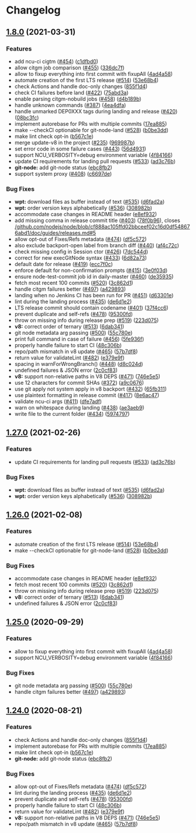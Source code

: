 # Changelog

## [1.8.0](https://www.github.com/Trott/node-core-utils/compare/v1.7.0...v1.8.0) (2021-03-31)


### Features

* add ncu-ci cigtm <jobid> ([#454](https://www.github.com/Trott/node-core-utils/issues/454)) ([c1dfbd0](https://www.github.com/Trott/node-core-utils/commit/c1dfbd0f57feb62c813205e2ff748d7d7db7f048))
* allow citgm job comparison ([#455](https://www.github.com/Trott/node-core-utils/issues/455)) ([336dc7f](https://www.github.com/Trott/node-core-utils/commit/336dc7fe399ca082da0f02d6dcec769f7d1cb069))
* allow to fixup everything into first commit with fixupAll ([4ad4a58](https://www.github.com/Trott/node-core-utils/commit/4ad4a58a9471d3fd4e27e3b19bae979d91916cef))
* automate creation of the first LTS release ([#514](https://www.github.com/Trott/node-core-utils/issues/514)) ([53e68b4](https://www.github.com/Trott/node-core-utils/commit/53e68b4737c59fae88c740330770f8245bde774b))
* check Actions and handle doc-only changes ([855f1d4](https://www.github.com/Trott/node-core-utils/commit/855f1d46bd70aa54037111138a0d4b7a59f3001b))
* check CI failures before land ([#422](https://www.github.com/Trott/node-core-utils/issues/422)) ([75abd3a](https://www.github.com/Trott/node-core-utils/commit/75abd3a22eca92a48ceb28532c7311de5e8ebe67))
* enable parsing citgm-nobuild jobs ([#458](https://www.github.com/Trott/node-core-utils/issues/458)) ([d4b189b](https://www.github.com/Trott/node-core-utils/commit/d4b189b167951dd8ca50849b6f4548e8b63cf41a))
* handle unknown commands ([#387](https://www.github.com/Trott/node-core-utils/issues/387)) ([4ea4dfa](https://www.github.com/Trott/node-core-utils/commit/4ea4dfad069d7cb6eccdea28f514a2b67e153508))
* handle unmarked DEP0XXX tags during landing and release ([#420](https://www.github.com/Trott/node-core-utils/issues/420)) ([08bc3fc](https://www.github.com/Trott/node-core-utils/commit/08bc3fc4ea74c879f4791f83a56d73a681351ff2))
* implement autorebase for PRs with multiple commits ([17ea885](https://www.github.com/Trott/node-core-utils/commit/17ea88569ccae245017f9851f5a6e64b1ca6566c))
* make --checkCI optionable for git-node-land ([#528](https://www.github.com/Trott/node-core-utils/issues/528)) ([b0be3dd](https://www.github.com/Trott/node-core-utils/commit/b0be3dd365005236c596396026d8dce9378306a6))
* make lint check opt-in ([b567c1e](https://www.github.com/Trott/node-core-utils/commit/b567c1e57acec50abc12c49f51c93837a7ccd5e4))
* merge update-v8 in the project ([#235](https://www.github.com/Trott/node-core-utils/issues/235)) ([969987b](https://www.github.com/Trott/node-core-utils/commit/969987be85385336a89aa71e229dd2ed3f72635e))
* set error code in some failure cases ([#443](https://www.github.com/Trott/node-core-utils/issues/443)) ([56d4931](https://www.github.com/Trott/node-core-utils/commit/56d49317787cde0807fb1549c1f190b498e9aa74))
* support NCU_VERBOSITY=debug environment variable ([4f84166](https://www.github.com/Trott/node-core-utils/commit/4f841663818ace8721af1c18212f1f5928e5ce46))
* update CI requirements for landing pull requests ([#533](https://www.github.com/Trott/node-core-utils/issues/533)) ([ad3c76b](https://www.github.com/Trott/node-core-utils/commit/ad3c76b3af9e934ff3c3c6b7e44419f518a7bc84))
* **git-node:** add git-node status ([ebc8fb2](https://www.github.com/Trott/node-core-utils/commit/ebc8fb2652c9eaef5af556b6be0db089e8f29320))
* support system proxy ([#408](https://www.github.com/Trott/node-core-utils/issues/408)) ([c6697de](https://www.github.com/Trott/node-core-utils/commit/c6697de07e67b4c3cffbea392003020c772fed4d))


### Bug Fixes

* **wpt:** download files as buffer instead of text ([#535](https://www.github.com/Trott/node-core-utils/issues/535)) ([d6fad2a](https://www.github.com/Trott/node-core-utils/commit/d6fad2a20955a3b7a7eb1626289146609298dabb))
* **wpt:** order version keys alphabetically ([#536](https://www.github.com/Trott/node-core-utils/issues/536)) ([308982b](https://www.github.com/Trott/node-core-utils/commit/308982b9cd69c781e4fbd3eb8ed5e68b137a28ca))
* accommodate case changes in README header ([e8ef932](https://www.github.com/Trott/node-core-utils/commit/e8ef9329bf3fa23a64915da6d2b3741df5ce6a70))
* add missing comma in release commit title ([#403](https://www.github.com/Trott/node-core-utils/issues/403)) ([78f0b96](https://www.github.com/Trott/node-core-utils/commit/78f0b9606b5ff715810e7f5ebc96de20f2d4ddd1)), closes [/github.com/nodejs/node/blob/cf888ac105ffd02bbceef02c16d0df548676abd1/doc/guides/releases.md#5](https://www.github.com/Trott//github.com/nodejs/node/blob/cf888ac105ffd02bbceef02c16d0df548676abd1/doc/guides/releases.md/issues/5)
* allow opt-out of Fixes/Refs metadata ([#474](https://www.github.com/Trott/node-core-utils/issues/474)) ([df5c572](https://www.github.com/Trott/node-core-utils/commit/df5c572cded5a1b96da0894d3e3b15019116c594))
* also exclude backport-open label from branch diff ([#440](https://www.github.com/Trott/node-core-utils/issues/440)) ([af4c72c](https://www.github.com/Trott/node-core-utils/commit/af4c72c4ed2d9f47e19f1902925973bea8ae10ab))
* check missing config in Session ctor ([#426](https://www.github.com/Trott/node-core-utils/issues/426)) ([7dc544d](https://www.github.com/Trott/node-core-utils/commit/7dc544d106098576ddd66c85c733069cfdf3a787))
* correct for new execGitNode syntax ([#433](https://www.github.com/Trott/node-core-utils/issues/433)) ([6d82a73](https://www.github.com/Trott/node-core-utils/commit/6d82a730dfc95d8dde2176f002fa89157503b93c))
* default date for release ([#419](https://www.github.com/Trott/node-core-utils/issues/419)) ([ecc7f0c](https://www.github.com/Trott/node-core-utils/commit/ecc7f0c233a630da0937d8009afc6c39aa46c29d))
* enforce default for non-confirmation prompts ([#415](https://www.github.com/Trott/node-core-utils/issues/415)) ([3e0f03d](https://www.github.com/Trott/node-core-utils/commit/3e0f03d15b377a43f91ed59776477b0aa1a3d8dd))
* ensure node-test-commit job id in daily-master ([#460](https://www.github.com/Trott/node-core-utils/issues/460)) ([de35935](https://www.github.com/Trott/node-core-utils/commit/de3593557e19c036b2fdec297dbfe11b580e5399))
* fetch most recent 100 commits ([#520](https://www.github.com/Trott/node-core-utils/issues/520)) ([3c862d1](https://www.github.com/Trott/node-core-utils/commit/3c862d1d298917287339b0d2d558b522bb2255cf))
* handle citgm failures better ([#497](https://www.github.com/Trott/node-core-utils/issues/497)) ([a429893](https://www.github.com/Trott/node-core-utils/commit/a4298938f84382588db3101dcf611d89f6f0f1e9))
* landing when no Jenkins CI has been run for PR ([#451](https://www.github.com/Trott/node-core-utils/issues/451)) ([d63301e](https://www.github.com/Trott/node-core-utils/commit/d63301e9ea18543ab1d5d4be7ead09ddae3ce74c))
* lint during the landing process ([#435](https://www.github.com/Trott/node-core-utils/issues/435)) ([de6d1e2](https://www.github.com/Trott/node-core-utils/commit/de6d1e22fb11b344ba581b52627c36a3df910294))
* LTS release commit should contain codename ([#401](https://www.github.com/Trott/node-core-utils/issues/401)) ([37f4cc6](https://www.github.com/Trott/node-core-utils/commit/37f4cc6a814f4667333fc59563527925d7b03b16))
* prevent duplicate and self-refs ([#478](https://www.github.com/Trott/node-core-utils/issues/478)) ([95300fd](https://www.github.com/Trott/node-core-utils/commit/95300fdcd98c1a1f5bd5d1f5dcbc8f96922096f8))
* throw on missing info during release prep ([#519](https://www.github.com/Trott/node-core-utils/issues/519)) ([223d075](https://www.github.com/Trott/node-core-utils/commit/223d075fc91f421c7f1201b691e9197767b8d465))
* **v8:** correct order of ternary ([#513](https://www.github.com/Trott/node-core-utils/issues/513)) ([6dab341](https://www.github.com/Trott/node-core-utils/commit/6dab341314966dea25d277e2bd79ef8d58b4a71b))
* git node metadata arg passing ([#500](https://www.github.com/Trott/node-core-utils/issues/500)) ([55c780e](https://www.github.com/Trott/node-core-utils/commit/55c780e52f03ecf38fc74177f8ee0d1e950ffd8d))
* print full command in case of failure ([#456](https://www.github.com/Trott/node-core-utils/issues/456)) ([5fe936f](https://www.github.com/Trott/node-core-utils/commit/5fe936ff7239528c67c1ef564c563dca92eec05d))
* properly handle failure to start CI ([48c306b](https://www.github.com/Trott/node-core-utils/commit/48c306b4d84aacb799b75eaae1fe304eed0639fd))
* repo/path mismatch in v8 update ([#465](https://www.github.com/Trott/node-core-utils/issues/465)) ([57b7df8](https://www.github.com/Trott/node-core-utils/commit/57b7df8016a3d1495be4f67fc3cc34db21a2b3a6))
* return value for validateLint ([#482](https://www.github.com/Trott/node-core-utils/issues/482)) ([e379e9f](https://www.github.com/Trott/node-core-utils/commit/e379e9f94688e38b7da5367eaadcfb7af74609a0))
* spacing in warnForWrongBranch() ([#448](https://www.github.com/Trott/node-core-utils/issues/448)) ([d8c024d](https://www.github.com/Trott/node-core-utils/commit/d8c024d3fdbd0278cc56f746e527cb43fc8eaa03))
* undefined failures & JSON error ([2c0cf83](https://www.github.com/Trott/node-core-utils/commit/2c0cf834232867e0d0a40cf988ad111dafe17e25))
* **v8:** support non-relative paths in V8 DEPS ([#471](https://www.github.com/Trott/node-core-utils/issues/471)) ([746e5e5](https://www.github.com/Trott/node-core-utils/commit/746e5e593a7af2244877cdee5282b9c3a507d2d5))
* use 12 characters for commit SHAs ([#372](https://www.github.com/Trott/node-core-utils/issues/372)) ([a9c0676](https://www.github.com/Trott/node-core-utils/commit/a9c0676d0f64df5c8e86d7287f69381dc64049f2))
* use git apply not system apply in v8 backport ([#432](https://www.github.com/Trott/node-core-utils/issues/432)) ([65fb311](https://www.github.com/Trott/node-core-utils/commit/65fb311a0fac380f4c74012d703a75ebe22f6508))
* use plaintext formatting in release commit ([#417](https://www.github.com/Trott/node-core-utils/issues/417)) ([8e6ac47](https://www.github.com/Trott/node-core-utils/commit/8e6ac47e0256f11bdc21262b644285299b8ff18a))
* validate ncu-ci args ([#411](https://www.github.com/Trott/node-core-utils/issues/411)) ([dfe7adf](https://www.github.com/Trott/node-core-utils/commit/dfe7adf18e4bbeadb479482c5f36fe344a78292b))
* warn on whitespace during landing ([#438](https://www.github.com/Trott/node-core-utils/issues/438)) ([ae3aeb9](https://www.github.com/Trott/node-core-utils/commit/ae3aeb93f8368779b8b3a95cbd82841f7feae2ab))
* write file to the current folder ([#434](https://www.github.com/Trott/node-core-utils/issues/434)) ([5974797](https://www.github.com/Trott/node-core-utils/commit/59747973f681cca4dc4eb60d617638b0c194c137))

## [1.27.0](https://www.github.com/nodejs/node-core-utils/compare/v1.26.0...v1.27.0) (2021-02-26)


### Features

* update CI requirements for landing pull requests ([#533](https://www.github.com/nodejs/node-core-utils/issues/533)) ([ad3c76b](https://www.github.com/nodejs/node-core-utils/commit/ad3c76b3af9e934ff3c3c6b7e44419f518a7bc84))


### Bug Fixes

* **wpt:** download files as buffer instead of text ([#535](https://www.github.com/nodejs/node-core-utils/issues/535)) ([d6fad2a](https://www.github.com/nodejs/node-core-utils/commit/d6fad2a20955a3b7a7eb1626289146609298dabb))
* **wpt:** order version keys alphabetically ([#536](https://www.github.com/nodejs/node-core-utils/issues/536)) ([308982b](https://www.github.com/nodejs/node-core-utils/commit/308982b9cd69c781e4fbd3eb8ed5e68b137a28ca))

## [1.26.0](https://www.github.com/nodejs/node-core-utils/compare/v1.25.0...v1.26.0) (2021-02-08)


### Features

* automate creation of the first LTS release ([#514](https://www.github.com/nodejs/node-core-utils/issues/514)) ([53e68b4](https://www.github.com/nodejs/node-core-utils/commit/53e68b4737c59fae88c740330770f8245bde774b))
* make --checkCI optionable for git-node-land ([#528](https://www.github.com/nodejs/node-core-utils/issues/528)) ([b0be3dd](https://www.github.com/nodejs/node-core-utils/commit/b0be3dd365005236c596396026d8dce9378306a6))


### Bug Fixes

* accommodate case changes in README header ([e8ef932](https://www.github.com/nodejs/node-core-utils/commit/e8ef9329bf3fa23a64915da6d2b3741df5ce6a70))
* fetch most recent 100 commits ([#520](https://www.github.com/nodejs/node-core-utils/issues/520)) ([3c862d1](https://www.github.com/nodejs/node-core-utils/commit/3c862d1d298917287339b0d2d558b522bb2255cf))
* throw on missing info during release prep ([#519](https://www.github.com/nodejs/node-core-utils/issues/519)) ([223d075](https://www.github.com/nodejs/node-core-utils/commit/223d075fc91f421c7f1201b691e9197767b8d465))
* **v8:** correct order of ternary ([#513](https://www.github.com/nodejs/node-core-utils/issues/513)) ([6dab341](https://www.github.com/nodejs/node-core-utils/commit/6dab341314966dea25d277e2bd79ef8d58b4a71b))
* undefined failures & JSON error ([2c0cf83](https://www.github.com/nodejs/node-core-utils/commit/2c0cf834232867e0d0a40cf988ad111dafe17e25))

## [1.25.0](https://www.github.com/nodejs/node-core-utils/compare/v1.24.0...v1.25.0) (2020-09-29)


### Features

* allow to fixup everything into first commit with fixupAll ([4ad4a58](https://www.github.com/nodejs/node-core-utils/commit/4ad4a58a9471d3fd4e27e3b19bae979d91916cef))
* support NCU_VERBOSITY=debug environment variable ([4f84166](https://www.github.com/nodejs/node-core-utils/commit/4f841663818ace8721af1c18212f1f5928e5ce46))


### Bug Fixes

* git node metadata arg passing ([#500](https://www.github.com/nodejs/node-core-utils/issues/500)) ([55c780e](https://www.github.com/nodejs/node-core-utils/commit/55c780e52f03ecf38fc74177f8ee0d1e950ffd8d))
* handle citgm failures better ([#497](https://www.github.com/nodejs/node-core-utils/issues/497)) ([a429893](https://www.github.com/nodejs/node-core-utils/commit/a4298938f84382588db3101dcf611d89f6f0f1e9))

## [1.24.0](https://www.github.com/nodejs/node-core-utils/compare/v1.23.0...v1.24.0) (2020-08-21)


### Features

* check Actions and handle doc-only changes ([855f1d4](https://www.github.com/nodejs/node-core-utils/commit/855f1d46bd70aa54037111138a0d4b7a59f3001b))
* implement autorebase for PRs with multiple commits ([17ea885](https://www.github.com/nodejs/node-core-utils/commit/17ea88569ccae245017f9851f5a6e64b1ca6566c))
* make lint check opt-in ([b567c1e](https://www.github.com/nodejs/node-core-utils/commit/b567c1e57acec50abc12c49f51c93837a7ccd5e4))
* **git-node:** add git-node status ([ebc8fb2](https://www.github.com/nodejs/node-core-utils/commit/ebc8fb2652c9eaef5af556b6be0db089e8f29320))


### Bug Fixes

* allow opt-out of Fixes/Refs metadata ([#474](https://www.github.com/nodejs/node-core-utils/issues/474)) ([df5c572](https://www.github.com/nodejs/node-core-utils/commit/df5c572cded5a1b96da0894d3e3b15019116c594))
* lint during the landing process ([#435](https://www.github.com/nodejs/node-core-utils/issues/435)) ([de6d1e2](https://www.github.com/nodejs/node-core-utils/commit/de6d1e22fb11b344ba581b52627c36a3df910294))
* prevent duplicate and self-refs ([#478](https://www.github.com/nodejs/node-core-utils/issues/478)) ([95300fd](https://www.github.com/nodejs/node-core-utils/commit/95300fdcd98c1a1f5bd5d1f5dcbc8f96922096f8))
* properly handle failure to start CI ([48c306b](https://www.github.com/nodejs/node-core-utils/commit/48c306b4d84aacb799b75eaae1fe304eed0639fd))
* return value for validateLint ([#482](https://www.github.com/nodejs/node-core-utils/issues/482)) ([e379e9f](https://www.github.com/nodejs/node-core-utils/commit/e379e9f94688e38b7da5367eaadcfb7af74609a0))
* **v8:** support non-relative paths in V8 DEPS ([#471](https://www.github.com/nodejs/node-core-utils/issues/471)) ([746e5e5](https://www.github.com/nodejs/node-core-utils/commit/746e5e593a7af2244877cdee5282b9c3a507d2d5))
* repo/path mismatch in v8 update ([#465](https://www.github.com/nodejs/node-core-utils/issues/465)) ([57b7df8](https://www.github.com/nodejs/node-core-utils/commit/57b7df8016a3d1495be4f67fc3cc34db21a2b3a6))
